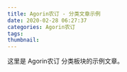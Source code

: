 ```yaml
---
title: Agorin农订 - 分类文章示例
date: 2020-02-28 06:27:37
categories: Agorin农订
tags:
thumbnail:
---
```


这里是 Agorin农订 分类板块的示例文章。
